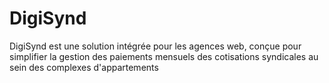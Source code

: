 # DigiSynd
DigiSynd est une solution intégrée pour les agences web, conçue pour simplifier la gestion des paiements mensuels des cotisations syndicales au sein des complexes d'appartements
